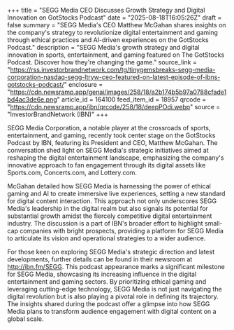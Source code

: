+++
title = "SEGG Media CEO Discusses Growth Strategy and Digital Innovation on GotStocks Podcast"
date = "2025-08-18T16:05:26Z"
draft = false
summary = "SEGG Media's CEO Matthew McGahan shares insights on the company's strategy to revolutionize digital entertainment and gaming through ethical practices and AI-driven experiences on the GotStocks Podcast."
description = "SEGG Media's growth strategy and digital innovation in sports, entertainment, and gaming featured on The GotStocks Podcast. Discover how they're changing the game."
source_link = "https://rss.investorbrandnetwork.com/tg/tinygemsbreaks-segg-media-corporation-nasdaq-segg-ltryw-ceo-featured-on-latest-episode-of-ibns-gotstocks-podcast/"
enclosure = "https://cdn.newsramp.app/genai/images/258/18/a2b174b5b97a0788cfade1bd4ac3de6e.png"
article_id = 164100
feed_item_id = 18957
qrcode = "https://cdn.newsramp.app/ibn/qrcode/258/18/deepPOdi.webp"
source = "InvestorBrandNetwork (IBN)"
+++

<p>SEGG Media Corporation, a notable player at the crossroads of sports, entertainment, and gaming, recently took center stage on the GotStocks Podcast by IBN, featuring its President and CEO, Matthew McGahan. The conversation shed light on SEGG Media's strategic initiatives aimed at reshaping the digital entertainment landscape, emphasizing the company's innovative approach to fan engagement through its digital assets like Sports.com, Concerts.com, and Lottery.com.</p><p>McGahan detailed how SEGG Media is harnessing the power of ethical gaming and AI to create immersive live experiences, setting a new standard for digital content interaction. This approach not only underscores SEGG Media's leadership in the digital realm but also signals its potential for substantial growth amidst the fiercely competitive digital entertainment industry. The discussion is a part of IBN's broader effort to highlight small-cap companies with bright prospects, providing a platform for SEGG Media to articulate its vision and operational strategies to a wider audience.</p><p>For those keen on exploring SEGG Media's strategic direction and latest developments, further details can be found in their newsroom at <a href='http://ibn.fm/SEGG' rel='nofollow' target='_blank'>http://ibn.fm/SEGG</a>. This podcast appearance marks a significant milestone for SEGG Media, showcasing its increasing influence in the digital entertainment and gaming sectors. By prioritizing ethical gaming and leveraging cutting-edge technology, SEGG Media is not just navigating the digital revolution but is also playing a pivotal role in defining its trajectory. The insights shared during the podcast offer a glimpse into how SEGG Media plans to transform audience engagement with digital content on a global scale.</p>